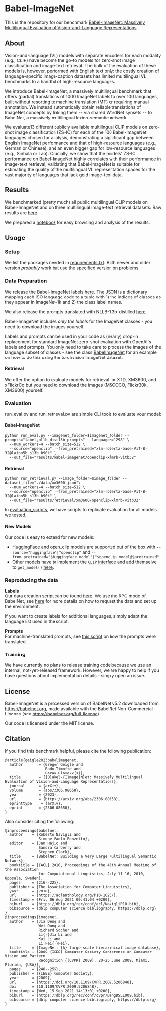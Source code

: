 # Babel-ImageNet
This is the repository for our benchmark [Babel-ImageNet: Massively Multilingual Evaluation of Vision-and-Language Representations](https://arxiv.org/abs/2306.08658).

## About
Vision-and-language (VL) models with separate encoders for each modality (e.g., CLIP) have become the go-to models for zero-shot image classification and image-text retrieval. 
The bulk of the evaluation of these models is, however, performed with English text only: the costly creation of language-specific image-caption datasets has limited multilingual VL benchmarks to a handful of high-resource languages.  

We introduce Babel-ImageNet, a massively multilingual benchmark that offers (partial) translations of 1000 ImageNet labels to over 100 languages, built without resorting to machine translation (MT) or requiring manual annotation. 
We instead automatically obtain reliable translations of ImageNet concepts by linking them -- via shared WordNet synsets -- to BabelNet, a massively multilingual lexico-semantic network.

We evaluate13 different publicly available multilingual CLIP models on zero-shot image classification (ZS-IC) for each of the 100 Babel-ImageNet languages chosen for analysis, demonstrating a significant gap between English ImageNet performance and that of high-resource languages (e.g., German or Chinese), and an even bigger gap for low-resource languages (e.g., Sinhala or Lao). 
Crucially, we show that the models' ZS-IC performance on Babel-ImageNet highly correlates with their performance in image-text retrieval, validating that Babel-ImageNet is suitable for estimating the quality of the multilingual VL representation spaces for the vast majority of languages that lack gold image-text data.  


## Results
We benchmarked (pretty much) all public multilingual CLIP models on Babel-ImageNet and 
on three multilingual image-text retrieval datasets. 
Raw results are [here](results).

We prepared a [notebook](evaluation_scripts/results_analysis.ipynb) for easy browsing and analysis of the results.



## Usage

### Setup

We list the packages needed in [requirements.txt](requirements.txt). 
Both newer and older version *probably* work but use the specified version on problems.


### Data Preparation
We release the Babel-ImageNet labels [here](data/babel_imagenet.json). The JSON is a dictionary mapping each ISO language code to a tuple with 1) the indices of classes as they appear in ImageNet-1k and 2) the class label names.

We also release the prompts translated with NLLB-1.3b-distilled [here](data/nllb_dist13b_prompts.json).

Babel-ImageNet includes *only the labels* for the ImageNet classes - you need to download the images yourself.

Labels and prompts can be used in your code as (nearly) drop-in replacement for standard ImageNet zero-shot evaluation with OpenAI's labels and prompts. You only need to take care to process the images of the language subset of classes - see the class [BabelImageNet](eval_scripts/data.py) for an example on how to do this using the torchvision ImageNet dataset.


#### Retrieval
We offer the option to evaluate models for retrieval for XTD, XM3600, and xFlickrCo but you need to download the images (MSCOCO, Flickr30k, XM3600) yourself.


### Evaluation

[run_eval.py](run_eval.py) and [run_retrieval.py](run_retrieval.py) are simple CLI tools to evaluate your model:

#### Babel-ImageNet


```shell
python run_eval.py --imagenet_folder=$imagenet_folder --prompts="label,nllb_dist13b_prompts" --languages="298" \
  --num_workers=4 --batch_size=512 \
  --source="openclip" --from_pretrained="xlm-roberta-base-ViT-B-32@laion5b_s13b_b90k" \
  --out_file="results/babel-imagenet/openclip-xlmrb-vitb32"
```

#### Retrieval
```shell
python run_retrieval.py --image_folder=$image_folder --dataset_file="./data/xm3600.json"\
  --num_workers=4 --batch_size=512 \
  --source="openclip" --from_pretrained="xlm-roberta-base-ViT-B-32@laion5b_s13b_b90k" \
  --out_file="results/retrieval/xm3600/openclip-xlmrb-vitb32"
```

In [evaluation_scripts](evaluation_scripts), we have scripts to replicate evaluation for all models we tested.

#### New Models
Our code is easy to extend for new models:

* HuggingFace and open_clip models are supported out of the box with `--source="huggingface"|"openclip"` and
`--from_pretrained="$huggingface_model"|"$openclip_model@$pretrained"`
* Other models have to implement the [`CLIP` interface](benchmark/models/__init__.py) and add themselve to `get_model()` [here](benchmark/models/__init__.py).



### Reproducing the data
**Labels**  
Our data creation script can be found [here](data_scripts/dataset_creation_rpc.py).
We use the RPC mode of BabelNet, see [here](https://pypi.org/project/babelnet/) for more details on how to request
the data and set up the environment.

If you want to create labels for additional languages, simply adapt the language list used in the script.


**Prompts**   
For machine-translated prompts, see [this script](data_scripts/prompt_translation.py) on how the prompts were translated.


### Training
We have currently no plans to release training code because we use an internal, not-yet-released framework.
However, we are happy to help if you have questions about implementation details - simply open an issue.

## License
Babel-ImageNet is a processed version of BabelNet v5.2 downloaded from https://babelnet.org, made available with the BabelNet Non-Commercial License (see https://babelnet.org/full-license)

Our code is licensed under the MIT license.



## Citation
If you find this benchmark helpful, please cite the following publication:

```
@article{geigle2023babelimagenet,
  author       = {Gregor Geigle and
                  Radu Timofte and
                  Goran Glava\v{s}},
  title        = {{B}abel-{I}mage{N}et: Massively Multilingual Evaluation of Vision-and-Language Representations},
  journal      = {arXiv},
  volume       = {abs/2306.08658},
  year         = {2023},
  url          = {https://arxiv.org/abs/2306.08658},
  eprinttype    = {arXiv},
  eprint       = {2306.08658},
}
```

Also consider citing the following:

```
@inproceedings{babelnet,
  author    = {Roberto Navigli and
               Simone Paolo Ponzetto},
  editor    = {Jan Hajic and
               Sandra Carberry and
               Stephen Clark},
  title     = {BabelNet: Building a Very Large Multilingual Semantic Network},
  booktitle = {{ACL} 2010, Proceedings of the 48th Annual Meeting of the Association
               for Computational Linguistics, July 11-16, 2010, Uppsala, Sweden},
  pages     = {216--225},
  publisher = {The Association for Computer Linguistics},
  year      = {2010},
  url       = {https://aclanthology.org/P10-1023/},
  timestamp = {Fri, 06 Aug 2021 00:41:04 +0200},
  biburl    = {https://dblp.org/rec/conf/acl/NavigliP10.bib},
  bibsource = {dblp computer science bibliography, https://dblp.org}
}
@inproceedings{imagenet,
  author    = {Jia Deng and
               Wei Dong and
               Richard Socher and
               Li{-}Jia Li and
               Kai Li and
               Li Fei{-}Fei},
  title     = {ImageNet: {A} large-scale hierarchical image database},
  booktitle = {2009 {IEEE} Computer Society Conference on Computer Vision and Pattern
               Recognition {(CVPR} 2009), 20-25 June 2009, Miami, Florida, {USA}},
  pages     = {248--255},
  publisher = {{IEEE} Computer Society},
  year      = {2009},
  url       = {https://doi.org/10.1109/CVPR.2009.5206848},
  doi       = {10.1109/CVPR.2009.5206848},
  timestamp = {Wed, 15 Sep 2021 14:13:01 +0200},
  biburl    = {https://dblp.org/rec/conf/cvpr/DengDSLL009.bib},
  bibsource = {dblp computer science bibliography, https://dblp.org}
}
```
